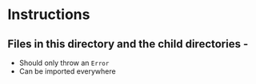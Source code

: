 # Instructions

## Files in this directory and the child directories -

- Should only throw an `Error`
- Can be imported everywhere

